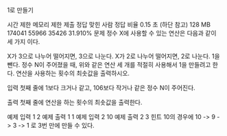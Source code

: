 1로 만들기
 
시간 제한	메모리 제한	제출	정답	맞힌 사람	정답 비율
0.15 초 (하단 참고)	128 MB	174041	55966	35426	31.910%
문제
정수 X에 사용할 수 있는 연산은 다음과 같이 세 가지 이다.

X가 3으로 나누어 떨어지면, 3으로 나눈다.
X가 2로 나누어 떨어지면, 2로 나눈다.
1을 뺀다.
정수 N이 주어졌을 때, 위와 같은 연산 세 개를 적절히 사용해서 1을 만들려고 한다. 연산을 사용하는 횟수의 최솟값을 출력하시오.

입력
첫째 줄에 1보다 크거나 같고, 106보다 작거나 같은 정수 N이 주어진다.

출력
첫째 줄에 연산을 하는 횟수의 최솟값을 출력한다.

예제 입력 1 
2
예제 출력 1 
1
예제 입력 2 
10
예제 출력 2 
3
힌트
10의 경우에 10 -> 9 -> 3 -> 1 로 3번 만에 만들 수 있다.